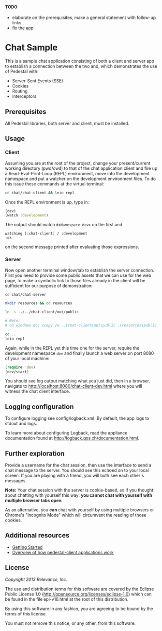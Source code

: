 #### TODO

* elaborate on the prerequisites, make a general statement with follow-up links
* fix the app

# Chat Sample

This is a sample chat application consisting of both a client and server app
to establish a connection between the two and, which demonstrates the use of
Pedestal with:

* Server-Sent Events (SSE)
* Cookies
* Routing
* Interceptors

## Prerequisites

All Pedestal libraries, both server and client, must be installed.

## Usage

### Client

Assuming you are at the root of the project, change your present/current working
directory (pwd/cwd) to that of the chat application client and fire up a
Read-Eval-Print-Loop (REPL) environment, move into the development namespace and
put a watcher on the development environment files. To do this issue these
commands at the virtual terminal:

```sh
cd chat/chat-client && lein repl
```

Once the REPL environment is up, type in:

```clojure
(dev)
(watch :development)
```

The output should match `#<Namespace dev>` on the first and
```
watching [:chat-client] / :development
:ok
```
on the second message printed after evaluating those expressions.


### Server

Now open another terminal window/tab to establish the server connection. First
you need to provide some public assets that we can use for the web page, to make
a symbolic link to those files already in the client will be sufficient for our
purpose of demonstration:

```sh
cd chat/chat-server

mkdir resources && cd resources

ln -s ../../chat-client/out/public

# Note:
# on windows do: xcopy /e ..\chat-client\out\public .\resources\public

cd ..
lein repl
```

Again, while in the REPL yet this time one for the server, require the development
namespace `dev` and finally launch a web server on port 8080 of your local machine:

```clojure
(require 'dev)
(dev/start)
```

You should see log output matching what you just did, then in a browser, navigate
to <http://localhost:8080/chat-client-dev.html> where you will witness the chat
client interface.

## Logging configuration

To configure logging see config/logback.xml. By default, the app logs to stdout
and logs.

To learn more about configuring Logback, read the appliance documentation found
at <http://logback.qos.ch/documentation.html>.

## Further exploration

Provide a username for the chat session, then use the interface to send a chat
message to the server. You should see this echoed on to your local screen.
If you are playing with a friend, you will both see each other's messages.

**Note:** Your chat session with the server is cookie-based, so if you thought
about chatting with yourself this way: **you cannot chat with yourself with
multiple browser tabs open**.

As an alternative, you **can** chat with yourself by using multiple browsers or
Chrome's "Incognito Mode" which will circumvent the reading of those cookies.

## Additional resources

* [Getting Started](http://pedestal.io/documentation/)
* [Overview of how pedestal-client applications work](http://pedestal.io/documentation/application-overview/)


## License

*Copyright 2013 Relevance, Inc.*

The use and distribution terms for this software are covered by the
Eclipse Public License 1.0 (http://opensource.org/licenses/eclipse-1.0)
which can be found in the file epl-v10.html at the root of this distribution.

By using this software in any fashion, you are agreeing to be bound by
the terms of this license.

You must not remove this notice, or any other, from this software.
